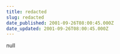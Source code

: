 ```yaml
---
title: redacted
slug: redacted
date_published: 2001-09-26T08:00:45.000Z
date_updated: 2001-09-26T08:00:45.000Z
---
```


null

